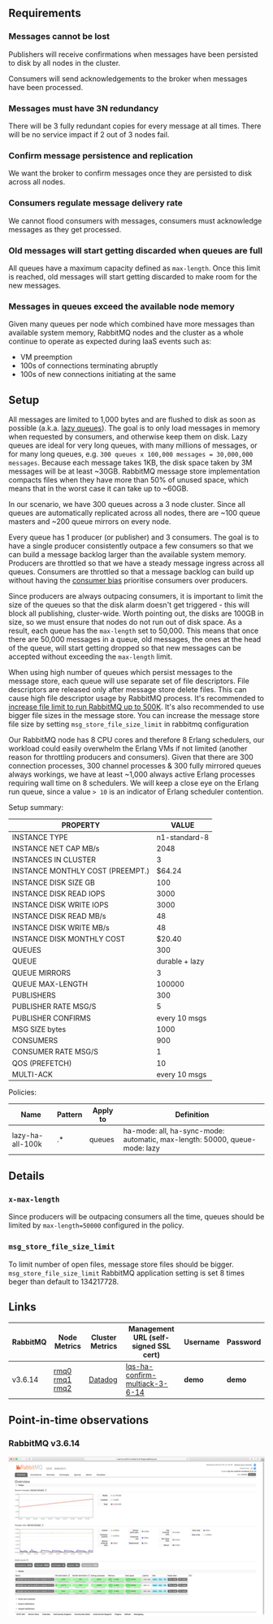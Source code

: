 ## Requirements

### Messages cannot be lost

Publishers will receive confirmations when messages have been persisted to disk by all nodes in the cluster.

Consumers will send acknowledgements to the broker when messages have been processed.

### Messages must have 3N redundancy

There will be 3 fully redundant copies for every message at all times.
There will be no service impact if 2 out of 3 nodes fail.

### Confirm message persistence and replication

We want the broker to confirm messages once they are persisted to disk across all nodes.

### Consumers regulate message delivery rate

We cannot flood consumers with messages, consumers must acknowledge messages as they get processed.

### Old messages will start getting discarded when queues are full

All queues have a maximum capacity defined as `max-length`.
Once this limit is reached, old messages will start getting discarded to make room for the new messages.

### Messages in queues exceed the available node memory

Given many queues per node which combined have more messages than available system memory,
RabbitMQ nodes and the cluster as a whole continue to operate as expected during IaaS events such as:

* VM preemption
* 100s of connections terminating abruptly
* 100s of new connections initiating at the same

## Setup

All messages are limited to 1,000 bytes and are flushed to disk as soon as possible (a.k.a. [lazy queues](https://www.rabbitmq.com/lazy-queues.html)).
The goal is to only load messages in memory when requested by consumers, and otherwise keep them on disk.
Lazy queues are ideal for very long queues, with many millions of messages, or for many long queues, e.g. `300 queues x 100,000 messages = 30,000,000 messages`.
Because each message takes 1KB, the disk space taken by 3M messages will be at least ~30GB.
RabbitMQ message store implementation compacts files when they have more than 50% of unused space,
which means that in the worst case it can take up to ~60GB.

In our scenario, we have 300 queues across a 3 node cluster.
Since all queues are automatically replicated across all nodes, there are ~100 queue masters and ~200 queue mirrors on every node.

Every queue has 1 producer (or publisher) and 3 consumers.
The goal is to have a single producer consistently outpace a few consumers so that we can build a message backlog larger than the available system memory.
Producers are throttled so that we have a steady message ingress across all queues.
Consumers are throttled so that a message backlog can build up without having the [consumer bias](https://www.rabbitmq.com/blog/2014/04/10/consumer-bias-in-rabbitmq-3-3/) prioritise consumers over producers.

Since producers are always outpacing consumers, it is important to limit the size of the queues so that the disk alarm doesn't get triggered - this will block all publishing, cluster-wide.
Worth pointing out, the disks are 100GB in size, so we must ensure that nodes do not run out of disk space.
As a result, each queue has the `max-length` set to 50,000.
This means that once there are 50,000 messages in a queue, old messages, the ones at the head of the queue, will start getting dropped so that new messages can be accepted without exceeding the `max-length` limit.

When using high number of queues which persist messages to the message store, each queue will use separate set of file
descriptors. File descriptors are released only after message store delete files. This can cause high file descriptor
usage by RabbitMQ process. It's recommended to [increase file limit to run RabbitMQ up to 500K](https://rabbitmq.com/production-checklist.html#resource-limits-file-handle-limit). It's also recommended to use bigger file sizes
in the message store. You can increase the message store file size by setting `msg_store_file_size_limit`
in rabbitmq configuration

Our RabbitMQ node has 8 CPU cores and therefore 8 Erlang schedulers, our workload could easily overwhelm the Erlang VMs if not limited (another reason for throttling producers and consumers).
Given that there are 300 connection processes, 300 channel processes &amp; 300 fully mirrored queues always workings, we have at least ~1,000 always active Erlang processes requiring wall time on 8 schedulers.
We will keep a close eye on the Erlang run queue, since a value `> 10` is an indicator of Erlang scheduler contention.

Setup summary:

| PROPERTY                         | VALUE          |
| -                                | -              |
| INSTANCE TYPE                    | n1-standard-8  |
| INSTANCE NET CAP MB/s            | 2048           |
| INSTANCES IN CLUSTER             | 3              |
| INSTANCE MONTHLY COST (PREEMPT.) | $64.24         |
| INSTANCE DISK SIZE GB            | 100            |
| INSTANCE DISK READ IOPS          | 3000           |
| INSTANCE DISK WRITE IOPS         | 3000           |
| INSTANCE DISK READ MB/s          | 48             |
| INSTANCE DISK WRITE MB/s         | 48             |
| INSTANCE DISK MONTHLY COST       | $20.40         |
| QUEUES                           | 300            |
| QUEUE                            | durable + lazy |
| QUEUE MIRRORS                    | 3              |
| QUEUE MAX-LENGTH                 | 100000         |
| PUBLISHERS                       | 300            |
| PUBLISHER RATE MSG/S             | 5              |
| PUBLISHER CONFIRMS               | every 10 msgs  |
| MSG SIZE bytes                   | 1000           |
| CONSUMERS                        | 900            |
| CONSUMER RATE MSG/S              | 1              |
| QOS (PREFETCH)                   | 10             |
| MULTI-ACK                        | every 10 msgs  |

Policies:

| Name             | Pattern | Apply to | Definition                                                                  |
| -                | -       | -        | -                                                                           |
| lazy-ha-all-100k | .*      | queues   | ha-mode: all, ha-sync-mode: automatic, max-length: 50000, queue-mode: lazy |


## Details

### `x-max-length`

Since producers will be outpacing consumers all the time, queues should be limited by `max-length=50000` configured
in the policy.

### `msg_store_file_size_limit`

To limit number of open files, message store files should be bigger. `msg_store_file_size_limit` RabbitMQ
application setting is set 8 times beger than default to 134217728.

## Links


| RabbitMQ | Node Metrics                                                                                                                                                                                                                  | Cluster Metrics                                            | Management URL (self-signed SSL cert)                                                     | Username | Password |
| -        | -                                                                                                                                                                                                                             | -                                                          | -                                                                                         | -        | -        |
| v3.6.14  | [rmq0](https://0-netdata-lqs-ha-confirm-multiack-3-6-14.gcp.rabbitmq.com) [rmq1](https://1-netdata-lqs-ha-confirm-multiack-3-6-14.gcp.rabbitmq.com) [rmq2](https://2-netdata-lqs-ha-confirm-multiack-3-6-14.gcp.rabbitmq.com) | [Datadog](https://p.datadoghq.com/sb/eac1d6667-75ac04872a) | [lqs-ha-confirm-multiack-3-6-14](https://lqs-ha-confirm-multiack-3-6-14.gcp.rabbitmq.com) | **demo** | **demo** |

## Point-in-time observations

### RabbitMQ v3.6.14

![](lqs-ha-confirm-multiack-3-6-14-overview.png)
